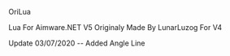 OriLua 

Lua For Aimware.NET V5 Originaly Made By LunarLuzog For V4

Update 03/07/2020 -- Added Angle Line

